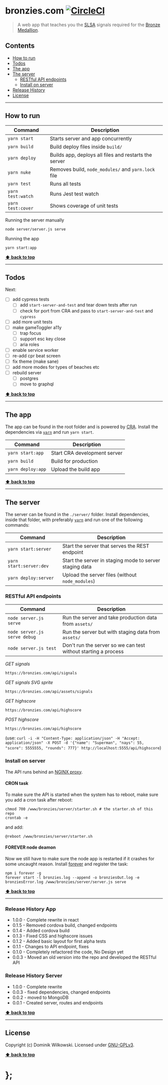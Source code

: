 bronzies.com [![CircleCI](https://circleci.com/gh/dominikwilkowski/bronzies/tree/master.svg?style=svg)](https://circleci.com/gh/dominikwilkowski/bronzies/tree/master)
============

> A web app that teaches you the [SLSA](https://sls.com.au/) signals required for the [Bronze Medallion](https://sls.com.au/role/bronze-medallion/).

## Contents

* [How to run](#how-to-run)
* [Todos](#todos)
* [The app](#the-app)
* [The server](#the-server)
	* [RESTful API endpoints](#restful-api-endpoints)
	* [Install on server](#install-on-server)
* [Release History](#release-history-app)
* [License](#license)

----------------------------------------------------------------------------------------------------------------------------------------------------------------

## How to run

| Command           | Description                                           |
|-------------------|-------------------------------------------------------|
| `yarn start`      | Starts server and app concurrently                    |
| `yarn build`      | Build deploy files inside `build/`                    |
| `yarn deploy`     | Builds app, deploys all files and restarts the server |
| `yarn nuke`       | Removes build, `node_modules/` and `yarn.lock` file   |
| `yarn test`       | Runs all tests                                        |
| `yarn test:watch` | Runs Jest test watch                                  |
| `yarn test:cover` | Shows coverage of unit tests                          |

Running the server manually

```shell
node server/server.js serve
```

Running the app

```shell
yarn start:app
```

**[⬆ back to top](#contents)**

----------------------------------------------------------------------------------------------------------------------------------------------------------------

## Todos

Next:
- [ ] add cypress tests
	- [ ] add `start-server-and-test` and tear down tests after run
	- [ ] check for port from CRA and pass to `start-server-and-test` and `cypress`
- [ ] add more unit tests
- [ ] make gameToggler a11y
	- [ ] trap focus
	- [ ] support esc key close
	- [ ] aria roles
- [ ] enable service worker
- [ ] re-add cpr beat screen
- [ ] fix theme (make sane)
- [ ] add more modes for types of beaches etc
- [ ] rebuild server
	- [ ] postgres
	- [ ] move to graphql

**[⬆ back to top](#contents)**

----------------------------------------------------------------------------------------------------------------------------------------------------------------

## The app

The app can be found in the root folder and is powered by [CRA](https://github.com/facebook/create-react-app).
Install the dependencies via [`yarn`](https://yarnpkg.com/) and run `yarn start`.

| Command           | Description                  |
|-------------------|------------------------------|
| `yarn start:app`  | Start CRA development server |
| `yarn build`      | Build for production         |
| `yarn deploy:app` | Upload the build app         |

**[⬆ back to top](#contents)**

----------------------------------------------------------------------------------------------------------------------------------------------------------------

## The server

The server can be found in the `./server/` folder.
Install dependencies, inside that folder, with preferably [`yarn`](https://yarnpkg.com/) and run one of the following commands:

| Command                 | Description                                             |
|-------------------------|---------------------------------------------------------|
| `yarn start:server`     | Start the server that serves the REST endpoint          |
| `yarn start:server:dev` | Start the server in staging mode to server staging data |
| `yarn deploy:server`    | Upload the server files (without `node_modules`)        |

### RESTful API endpoints

| Command                      | Description                                                    |
|------------------------------|----------------------------------------------------------------|
| `node server.js serve`       | Run the server and take production data from `assets/`         |
| `node server.js serve debug` | Run the server but with staging data from `assets/`            |
| `node server.js test`        | Don't run the server so we can test without starting a process |

*GET signals*

```
https://bronzies.com/api/signals
```

*GET signals SVG sprite*

```
https://bronzies.com/api/assets/signals
```

*GET highscore*

```
https://bronzies.com/api/highscore
```

*POST highscore*

```
https://bronzies.com/api/highscore
```

(use: `curl -i -H "Content-Type: application/json" -H "Accept: application/json" -X POST -d '{"name": "Superman", "nays": 55, "score": 5555555, "rounds": 777}' http://localhost:5555/api/highscore`)

### Install on server

The API runs behind an [NGINX proxy](https://github.com/dominikwilkowski/bronzies/blob/master/bronzies.com).

#### CRON task

To make sure the API is started when the system has to reboot, make sure you add a cron task after reboot:

```shell
chmod 700 /www/bronzies/server/starter.sh # the starter.sh of this repo
crontab -e
```

and add:

```shell
@reboot /www/bronzies/server/starter.sh
```

#### FOREVER node deamon

Now we still have to make sure the node app is restarted if it crashes for some uncaught reason. Install [forever](https://github.com/foreverjs/forever) and
register the task:

```shell
npm i forever -g
forever start -l bronzies.log --append -o bronziesOut.log -e bronziesError.log /www/bronzies/server/server.js serve
```

**[⬆ back to top](#contents)**

----------------------------------------------------------------------------------------------------------------------------------------------------------------

### Release History App

* 1.0.0 - Complete rewrite in react
* 0.1.5 - Removed cordova build, changed endpoints
* 0.1.4 - Added cordova build
* 0.1.3 - Fixed CSS and highscore issues
* 0.1.2 - Added basic layout for first alpha tests
* 0.1.1 - Changes to API endpoint, fixes
* 0.1.0 - Completely refactored the code, No Design yet
* 0.0.3 - Moved an old version into the repo and developed the RESTful API

### Release History Server

* 1.0.0 - Complete rewrite
* 0.0.3 - fixed dependencies, changed endpoints
* 0.0.2 - moved to MongoDB
* 0.0.1 - Created server, routes and endpoints

**[⬆ back to top](#contents)**

----------------------------------------------------------------------------------------------------------------------------------------------------------------

## License

Copyright (c) Dominik Wilkowski.
Licensed under [GNU-GPLv3](https://raw.githubusercontent.com/https://github.com/dominikwilkowski/bronzies/master/LICENSE).

**[⬆ back to top](#contents)**

# };

